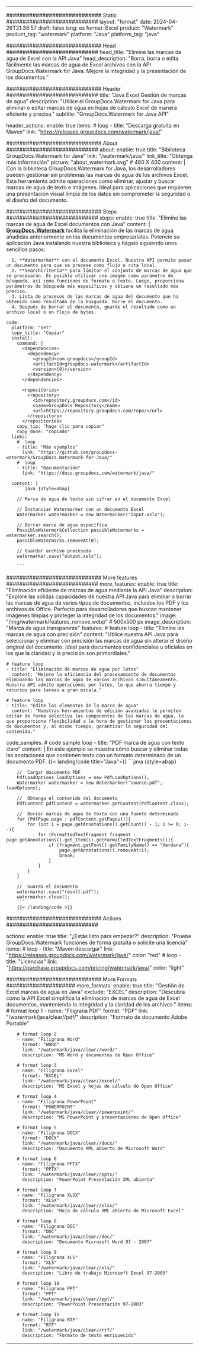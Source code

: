 
---
############################# Static ############################
layout: "format"
date:  2024-04-26T21:38:57
draft: false
lang: es
format: Excel
product: "Watermark"
product_tag: "watermark"
platform: "Java"
platform_tag: "java"

############################# Head ############################
head_title: "Elimine las marcas de agua de Excel con la API Java"
head_description: "Borra, borra o edita fácilmente las marcas de agua de Excel archivos con la API GroupDocs.Watermark for Java. Mejore la integridad y la presentación de los documentos."

############################# Header ############################
title: "Java Excel Gestión de marcas de agua" 
description: "Utilice el GroupDocs.Watermark for Java para eliminar o editar marcas de agua en hojas de cálculo Excel de manera eficiente y precisa."
subtitle: "GroupDocs.Watermark for Java API" 

header_actions:
  enable: true
  items:
    #  loop
    - title: "Descarga gratuita en Maven"
      link: "https://releases.groupdocs.com/watermark/java/"
      
############################# About ############################
about:
    enable: true
    title: "Biblioteca GroupDocs.Watermark for Java"
    link: "/watermark/java/"
    link_title: "Obtenga más información"
    picture: "about_watermark.svg" # 480 X 400
    content: |
       Con la biblioteca GroupDocs.Watermark for Java, los desarrolladores pueden gestionar sin problemas las marcas de agua de los archivos Excel. Esta herramienta admite operaciones como eliminar, ajustar y buscar marcas de agua de texto e imágenes. Ideal para aplicaciones que requieren una presentación visual limpia de los datos sin comprometer la seguridad o el diseño del documento.

############################# Steps ############################
steps:
    enable: true
    title: "Elimine las marcas de agua de Excel documentos con Java"
    content: |
      **[GroupDocs.Watermark](https://products.groupdocs.com/watermark/java/)** facilita la eliminación de las marcas de agua añadidas anteriormente en los documentos empresariales. Potencie su aplicación Java instalando nuestra biblioteca y hágalo siguiendo unos sencillos pasos:
      
      1. **Watermarker** con el documento Excel. Nuestra API permite pasar un documento para que se procese como flujo o ruta local.
      2. **SearchCriteria** para limitar el conjunto de marcas de agua que se procesarán. Es posible utilizar una imagen como parámetro de búsqueda, así como funciones de formato o texto. Luego, proporciona parámetros de búsqueda más específicos y obtiene un resultado más preciso.
      3. Lista de procesos de las marcas de agua del documento que ha obtenido como resultado de la búsqueda. Borre el documento.
      4. Después de borrar el documento, guarde el resultado como un archivo local o un flujo de bytes.
   
    code:
      platform: "net"
      copy_title: "Copiar"
      install:
        command: |
          <dependencies>
            <dependency>
              <groupId>com.groupdocs</groupId>
              <artifactId>groupdocs-watermark</artifactId>
              <version>{0}</version>
            </dependency>
          </dependencies>

          <repositories>
            <repository>
              <id>repository.groupdocs.com</id>
              <name>GroupDocs Repository</name>
              <url>https://repository.groupdocs.com/repo/</url>
            </repository>
          </repositories>
        copy_tip: "haga clic para copiar"
        copy_done: "copiado"
      links:
        #  loop
        - title: "Más ejemplos"
          link: "https://github.com/groupdocs-watermark/GroupDocs.Watermark-for-Java/"
        #  loop
        - title: "Documentación"
          link: "https://docs.groupdocs.com/watermark/java/"
          
      content: |
        ```java {style=abap}

        // Marca de agua de texto sin cifrar en el documento Excel

        // Instanciar Watermarker con un documento Excel
        Watermarker watermarker = new Watermarker("input.xslx");
        
        // Borrar marca de agua específica
        PossibleWatermarkCollection possibleWatermarks = watermarker.search();
        possibleWatermarks.removeAt(0);

        // Guardar archivo procesado
        watermarker.save("output.xslx");
        
        ```    
        
############################# More features ############################
more_features:
  enable: true
  title: "Eliminación eficiente de marcas de agua mediante la API Java"
  description: "Explore las sólidas capacidades de nuestra API Java para eliminar o borrar las marcas de agua de varios tipos de documentos, incluidos los PDF y los archivos de Office. Perfecto para desarrolladores que buscan mantener imágenes limpias y proteger la integridad de los documentos."
  image: "/img/watermark/features_remove.webp" # 500x500 px
  image_description: "Marca de agua transparente"
  features:
    # feature loop
    - title: "Elimine las marcas de agua con precisión"
      content: "Utilice nuestra API Java para seleccionar y eliminar con precisión las marcas de agua sin alterar el diseño original del documento. Ideal para documentos confidenciales u oficiales en los que la claridad y la precisión son primordiales."

    # feature loop
    - title: "Eliminación de marcas de agua por lotes"
      content: "Mejore la eficiencia del procesamiento de documentos eliminando las marcas de agua de varios archivos simultáneamente. Nuestra API admite operaciones por lotes, lo que ahorra tiempo y recursos para tareas a gran escala."

    # feature loop
    - title: "Edite los elementos de la marca de agua"
      content: "Nuestras herramientas de edición avanzadas le permiten editar de forma selectiva los componentes de las marcas de agua, lo que proporciona flexibilidad a la hora de gestionar las presentaciones de documentos y, al mismo tiempo, garantizar la seguridad del contenido."
      
  code_samples:
    # code sample loop
    - title: "PDF marca de agua con texto claro"
      content: |
        En este ejemplo se muestra cómo buscar y eliminar todas las anotaciones que contienen texto con un formato determinado de un documento PDF.
        {{< landing/code title="Java">}}
        ```java {style=abap}
        
        //  Cargar documento PDF
        PdfLoadOptions loadOptions = new PdfLoadOptions();
        Watermarker watermarker = new Watermarker("source.pdf", loadOptions);

        //  Obtenga el contenido del documento
        PdfContent pdfContent = watermarker.getContent(PdfContent.class);

        //  Borrar marcas de agua de texto con una fuente determinada
        for (PdfPage page : pdfContent.getPages()){
            for (int i = page.getAnnotations().getCount() - 1; i >= 0; i--){
                for (FormattedTextFragment fragment : page.getAnnotations().get_Item(i).getFormattedTextFragments()){
                    if (fragment.getFont().getFamilyName() == "Verdana"){
                        page.getAnnotations().removeAt(i);
                        break;
                    }
                }
            }
        }

        //  Guarda el documento
        watermarker.save("result.pdf");
        watermarker.close();
        ```
        {{< /landing/code >}}


############################# Actions ############################

actions:
  enable: true
  title: "¿Estás listo para empezar?"
  description: "Pruebe GroupDocs.Watermark funciones de forma gratuita o solicite una licencia"
  items:
    #  loop
    - title: "Maven descargar"
      link: "https://releases.groupdocs.com/watermark/java/"
      color: "red"
        #  loop
    - title: "Licencias"
      link: "https://purchase.groupdocs.com/pricing/watermark/java/"
      color: "light"


############################# More Formats #####################
more_formats:
    enable: true
    title: "Gestión de Excel marcas de agua en Java"
    exclude: "EXCEL"
    description: "Descubra cómo la API Excel simplifica la eliminación de marcas de agua de Excel documentos, manteniendo la integridad y la claridad de los archivos."
    items: 
        # format loop 1
        - name: "Filigrana PDF"
          format: "PDF"
          link: "/watermark/java/clear//pdf/"
          description: "Formato de documento Adobe Portable"

        # format loop 2
        - name: "Filigrana Word"
          format: "WORD"
          link: "/watermark/java/clear//word/"
          description: "MS Word y documentos de Open Office"
          
        # format loop 3
        - name: "Filigrana Excel"
          format: "EXCEL"
          link: "/watermark/java/clear//excel/"
          description: "MS Excel y hojas de cálculo de Open Office"

        # format loop 4
        - name: "Filigrana PowerPoint"
          format: "POWERPOINT"
          link: "/watermark/java/clear//powerpoint/"
          description: "MS PowerPoint y presentaciones de Open Office"

        # format loop 5
        - name: "Filigrana DOCX"
          format: "DOCX"
          link: "/watermark/java/clear//docx/"
          description: "Documento XML abierto de Microsoft Word"
          
        # format loop 6
        - name: "Filigrana PPTX"
          format: "PPTX"
          link: "/watermark/java/clear//pptx/"
          description: "PowerPoint Presentación XML abierta"
          
        # format loop 7
        - name: "Filigrana XLSX"
          format: "XLSX"
          link: "/watermark/java/clear//xlsx/"
          description: "Hoja de cálculo XML abierta de Microsoft Excel"

        # format loop 8
        - name: "Filigrana DOC"
          format: "DOC"
          link: "/watermark/java/clear//doc/"
          description: "Documento Microsoft Word 97 - 2007"

        # format loop 9
        - name: "Filigrana XLS"
          format: "XLS"
          link: "/watermark/java/clear//xls/"
          description: "Libro de trabajo Microsoft Excel 97-2003"

        # format loop 10
        - name: "Filigrana PPT"
          format: "PPT"
          link: "/watermark/java/clear//ppt/"
          description: "PowerPoint Presentación 97-2003"

        # format loop 11
        - name: "Filigrana RTF"
          format: "RTF"
          link: "/watermark/java/clear//rtf/"
          description: "Formato de texto enriquecido"

---